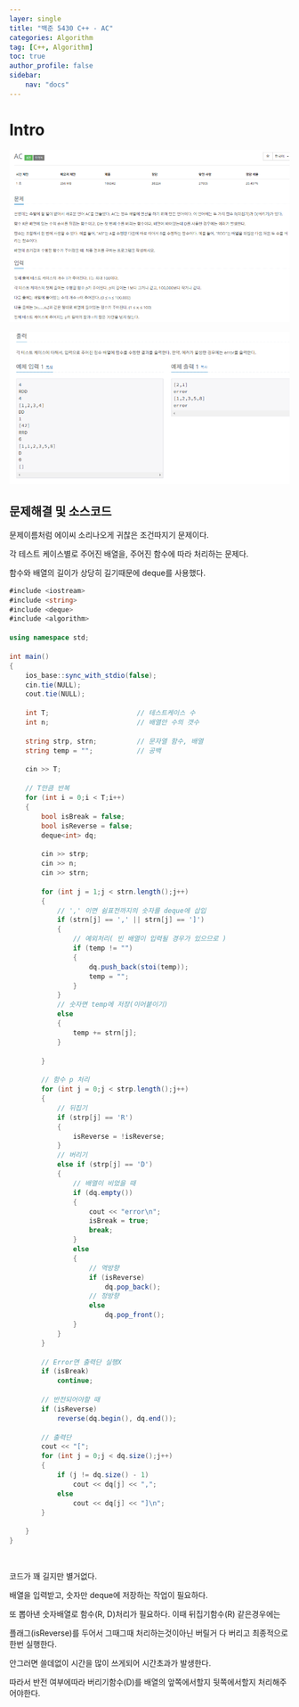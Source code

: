 ```yaml
---
layer: single
title: "백준 5430 C++ - AC"
categories: Algorithm
tag: [C++, Algorithm]
toc: true
author_profile: false
sidebar: 
    nav: "docs"
---
```



# Intro

![image](/images/2024/2024-12-06/capture_1.PNG) 

![image](/images/2024/2024-12-06/capture_2.PNG) 


## 문제해결 및 소스코드

문제이름처럼 에이씨 소리나오게 귀찮은 조건따지기 문제이다.

각 테스트 케이스별로 주어진 배열을, 주어진 함수에 따라 처리하는 문제다.

함수와 배열의 길이가 상당히 길기때문에 deque를 사용했다.

```c#
#include <iostream>
#include <string>
#include <deque>
#include <algorithm>

using namespace std;

int main()
{
	ios_base::sync_with_stdio(false);
	cin.tie(NULL);
	cout.tie(NULL);

	int T;						// 테스트케이스 수
	int n;						// 배열안 수의 갯수

	string strp, strn;			// 문자열 함수, 배열
	string temp = "";			// 공백

	cin >> T;

	// T만큼 반복
	for (int i = 0;i < T;i++)
	{
		bool isBreak = false;
		bool isReverse = false;
		deque<int> dq;

		cin >> strp;
		cin >> n;
		cin >> strn;

		for (int j = 1;j < strn.length();j++)
		{
			// ',' 이면 쉼표전까지의 숫자를 deque에 삽입
			if (strn[j] == ',' || strn[j] == ']')
			{
				// 예외처리( 빈 배열이 입력될 경우가 있으므로 )
				if (temp != "")
				{
					dq.push_back(stoi(temp));
					temp = "";
				}
			}
			// 숫자면 temp에 저장(이어붙이기)
			else
			{
				temp += strn[j];
			}
			
		}

		// 함수 p 처리
		for (int j = 0;j < strp.length();j++)
		{
			// 뒤집기
			if (strp[j] == 'R')
			{
				isReverse = !isReverse;
			}
			// 버리기
			else if (strp[j] == 'D')
			{
				// 배열이 비었을 때
				if (dq.empty())
				{
					cout << "error\n";
					isBreak = true;
					break;
				}
				else
				{
					// 역방향
					if (isReverse)
						dq.pop_back();
					// 정방향
					else
						dq.pop_front();
				}
			}
		}

		// Error면 출력단 실행X
		if (isBreak)
			continue;

		// 반전되어야할 때
		if (isReverse)
			reverse(dq.begin(), dq.end());
		
		// 출력단
		cout << "[";
		for (int j = 0;j < dq.size();j++)
		{
			if (j != dq.size() - 1)
				cout << dq[j] << ",";
			else
				cout << dq[j] << "]\n";
		}

	}
}
```

<br>

코드가 꽤 길지만 별거없다. 

배열을 입력받고, 숫자만 deque에 저장하는 작업이 필요하다.

또 뽑아낸 숫자배열로 함수(R, D)처리가 필요하다. 이때 뒤집기함수(R) 같은경우에는 

플래그(isReverse)를 두어서 그때그때 처리하는것이아닌 버릴거 다 버리고 최종적으로 한번 실행한다.

안그러면 쓸데없이 시간을 많이 쓰게되어 시간초과가 발생한다.

따라서 반전 여부에따라 버리기함수(D)를 배열의 앞쪽에서할지 뒷쪽에서할지 처리해주어야한다.

